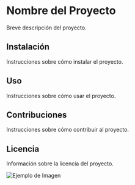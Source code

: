 # Nombre del Proyecto

Breve descripción del proyecto.

## Instalación

Instrucciones sobre cómo instalar el proyecto.

## Uso

Instrucciones sobre cómo usar el proyecto.

## Contribuciones

Instrucciones sobre cómo contribuir al proyecto.

## Licencia

Información sobre la licencia del proyecto.

![Ejemplo de Imagen](imagenes/ejemplo.png)
